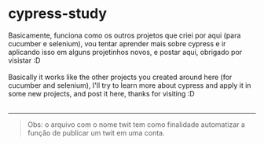 # cypress-study

Basicamente, funciona como os outros projetos que criei por aqui (para cucumber e selenium), vou tentar aprender mais sobre cypress
e ir aplicando isso em alguns projetinhos novos, e postar aqui, obrigado por visistar :D
<br><br>
Basically it works like the other projects you created around here (for cucumber and selenium), I'll try to learn more about cypress
and apply it in some new projects, and post it here, thanks for visiting :D
<br><br>
___
> Obs: o arquivo com o nome twit tem como finalidade automatizar a função de publicar um twit em uma conta.
